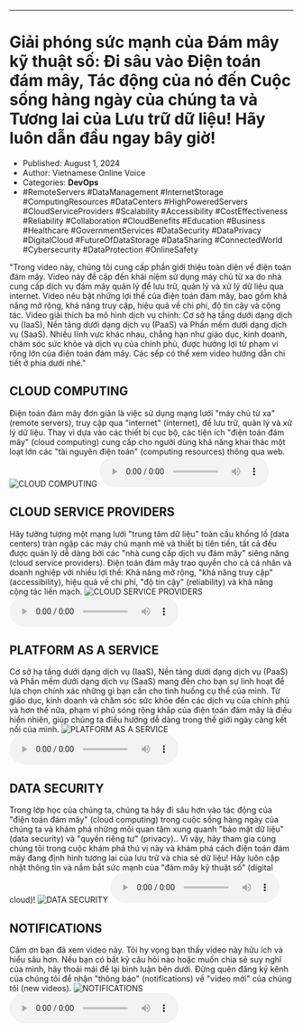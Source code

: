 
---

# Giải phóng sức mạnh của Đám mây kỹ thuật số: Đi sâu vào Điện toán đám mây, Tác động của nó đến Cuộc sống hàng ngày của chúng ta và Tương lai của Lưu trữ dữ liệu! Hãy luôn dẫn đầu ngay bây giờ!

- Published: August 1, 2024
- Author: Vietnamese Online Voice
- Categories: **DevOps**
- #RemoteServers #DataManagement #InternetStorage #ComputingResources #DataCenters #HighPoweredServers #CloudServiceProviders #Scalability #Accessibility #CostEffectiveness #Reliability #Collaboration #CloudBenefits #Education #Business #Healthcare #GovernmentServices #DataSecurity #DataPrivacy #DigitalCloud #FutureOfDataStorage #DataSharing #ConnectedWorld #Cybersecurity #DataProtection #OnlineSafety

"Trong video này, chúng tôi cung cấp phần giới thiệu toàn diện về điện toán đám mây. Video này đề cập đến khái niệm sử dụng máy chủ từ xa do nhà cung cấp dịch vụ đám mây quản lý để lưu trữ, quản lý và xử lý dữ liệu qua internet. Video nêu bật những lợi thế của điện toán đám mây, bao gồm khả năng mở rộng, khả năng truy cập, hiệu quả về chi phí, độ tin cậy và cộng tác. Video giải thích ba mô hình dịch vụ chính: Cơ sở hạ tầng dưới dạng dịch vụ (IaaS), Nền tảng dưới dạng dịch vụ (PaaS) và Phần mềm dưới dạng dịch vụ (SaaS). Nhiều lĩnh vực khác nhau, chẳng hạn như giáo dục, kinh doanh, chăm sóc sức khỏe và dịch vụ của chính phủ, được hưởng lợi từ phạm vi rộng lớn của điện toán đám mây. Các sếp có thể xem video hướng dẫn chi tiết ở phía dưới nhé."


## CLOUD COMPUTING

Điện toán đám mây đơn giản là việc sử dụng mạng lưới "máy chủ từ xa" (remote servers), truy cập qua "internet" (internet), để lưu trữ, quản lý và xử lý dữ liệu. Thay vì dựa vào các thiết bị cục bộ, các tiện ích "điện toán đám mây" (cloud computing) cung cấp cho người dùng khả năng khai thác một loạt lớn các "tài nguyên điện toán" (computing resources) thông qua web.
![CLOUD COMPUTING](https://http-archiver-apis-production-80.schnworks.com/storage/images/transitions/2024-08-01/transition-35906578327-Montserrat-ExtraBold-283593.jpg)
<audio controls>
    <source src="https://http-archiver-apis-production-80.schnworks.com/storage/storage/audio/file-7988400484.mp3" type="audio/mpeg">
</audio>



## CLOUD SERVICE PROVIDERS

Hãy tưởng tượng một mạng lưới "trung tâm dữ liệu" toàn cầu khổng lồ (data centers) tràn ngập các máy chủ mạnh mẽ và thiết bị tiên tiến, tất cả đều được quản lý dễ dàng bởi các "nhà cung cấp dịch vụ đám mây" siêng năng (cloud service providers). Điện toán đám mây trao quyền cho cả cá nhân và doanh nghiệp với nhiều lợi thế: Khả năng mở rộng, "khả năng truy cập" (accessibility), hiệu quả về chi phí, "độ tin cậy" (reliability) và khả năng cộng tác liền mạch.
![CLOUD SERVICE PROVIDERS](https://http-archiver-apis-production-80.schnworks.com/storage/images/transitions/2024-08-01/transition-47509461757-Montserrat-ExtraBold-880E4F.jpg)
<audio controls>
    <source src="https://http-archiver-apis-production-80.schnworks.com/storage/storage/audio/file-2559029721.mp3" type="audio/mpeg">
</audio>



## PLATFORM AS A SERVICE

Cơ sở hạ tầng dưới dạng dịch vụ (IaaS), Nền tảng dưới dạng dịch vụ (PaaS) và Phần mềm dưới dạng dịch vụ (SaaS) mang đến cho bạn sự linh hoạt để lựa chọn chính xác những gì bạn cần cho tình huống cụ thể của mình. Từ giáo dục, kinh doanh và chăm sóc sức khỏe đến các dịch vụ của chính phủ và hơn thế nữa, phạm vi phủ sóng rộng khắp của điện toán đám mây là điều hiển nhiên, giúp chúng ta điều hướng dễ dàng trong thế giới ngày càng kết nối của mình.
![PLATFORM AS A SERVICE](https://http-archiver-apis-production-80.schnworks.com/storage/images/transitions/2024-08-01/transition-22283215043-Montserrat-SemiBold-7B1FA2.jpg)
<audio controls>
    <source src="https://http-archiver-apis-production-80.schnworks.com/storage/storage/audio/file-33667867757.mp3" type="audio/mpeg">
</audio>



## DATA SECURITY

Trong lớp học của chúng ta, chúng ta hãy đi sâu hơn vào tác động của "điện toán đám mây" (cloud computing) trong cuộc sống hàng ngày của chúng ta và khám phá những mối quan tâm xung quanh "bảo mật dữ liệu" (data security) và "quyền riêng tư" (privacy).. Vì vậy, hãy tham gia cùng chúng tôi trong cuộc khám phá thú vị này và khám phá cách điện toán đám mây đang định hình tương lai của lưu trữ và chia sẻ dữ liệu! Hãy luôn cập nhật thông tin và nắm bắt sức mạnh của "đám mây kỹ thuật số" (digital cloud)!
![DATA SECURITY](https://http-archiver-apis-production-80.schnworks.com/storage/images/transitions/2024-08-01/transition--31866227310-Montserrat-SemiBold-303F9F.jpg)
<audio controls>
    <source src="https://http-archiver-apis-production-80.schnworks.com/storage/storage/audio/file-43361060206.mp3" type="audio/mpeg">
</audio>



## NOTIFICATIONS

Cảm ơn bạn đã xem video này. Tôi hy vọng bạn thấy video này hữu ích và hiểu sâu hơn. Nếu bạn có bất kỳ câu hỏi nào hoặc muốn chia sẻ suy nghĩ của mình, hãy thoải mái để lại bình luận bên dưới. Đừng quên đăng ký kênh của chúng tôi để nhận "thông báo" (notifications) về "video mới" của chúng tôi (new videos).
![NOTIFICATIONS](https://http-archiver-apis-production-80.schnworks.com/storage/images/transitions/2024-08-01/transition-11563940368-Montserrat-Regular-512DA8.jpg)
<audio controls>
    <source src="https://http-archiver-apis-production-80.schnworks.com/storage/storage/audio/file-11843611607.mp3" type="audio/mpeg">
</audio>

